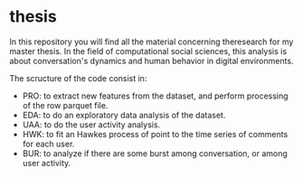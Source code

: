 # thesis
In this repository you will find all the material concerning theresearch for my  master thesis.
In the field of computational social sciences, this analysis is about conversation's dynamics and human behavior in digital environments.
 
The scructure of the code consist in: 
- PRO: to extract new features from the dataset, and perform processing  of the row parquet file.  
- EDA: to do an exploratory data analysis of the dataset. 
- UAA: to do the user activity analysis. 
- HWK: to fit an Hawkes process of point to the time series of comments for each user.
- BUR: to analyze if there are some burst among conversation, or among user activity.